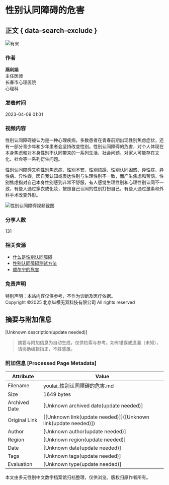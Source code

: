 # 性别认同障碍的危害

## 正文 { data-search-exclude }


![有来](//static.youlai.cn/images/youlai/logo_yl.png)

### 作者
**燕利娟**  
主任医师  
长春市心理医院  
心理科  

### 发表时间
2023-04-09 01:01  

### 视频内容
性别认同障碍被认为是一种心理疾病，多数患者在青春前期出现性别焦虑症状，还有一部分青少年和少年患者会坚持改变性别。性别认同障碍的危害，对个人体现在本身焦虑和对本身性别不认同带来的一系列生活、社会问题，对家人可能存在文化、社会等一系列衍生问题。

性别认同障碍又称性别焦虑症、性别不安、性别烦躁、性别认同困惑、异性症、异性病、异性癖，因自我认知或表达性别与生理性别不一致，而产生焦虑和苦恼。性别焦虑指对自己本身性别感到非常不舒服，有人感觉生理性别和心理性别认同不一致，有些人通过穿衣或化妆，按照自己认同的性别打扮自己，有些人通过激素和外科手术改变外形。

![性别认同障碍视频截图](https://file.youlai.cn/cnkfile1/M02/15/16/63D4FC716938E211D4998C8114AD1516.jpg)

### 分享人数
131

### 相关资源
- [什么是性别认同障碍](//www.youlai.cn/video/article/387535.html)
- [性别认同障碍测试方法](//www.youlai.cn/ask/A438A1MhgES.html)
- [顺尔宁的危害](//www.youlai.cn/ask/782C9CMkaF0.html)

### 免责声明
特别声明：本站内容仅供参考，不作为诊断及医疗依据。  
Copyright ©2025 北京纵横无双科技有限公司 All rights reserved
<!-- tcd_original_link https://youlai.cn/video/article/079371UfJl.html -->


## 摘要与附加信息

<!-- tcd_abstract -->
[Unknown description(update needed)]
<!-- tcd_abstract_end -->

> 摘要与附加信息为自动生成，仅供检索与参考。如有错误或遗漏（未知），请协助编辑指正，不胜感激。

### 附加信息 [Processed Page Metadata]

| Attribute       | Value                                  |
|-----------------|----------------------------------------|
| Filename        | youlai_性别认同障碍的危害.md                             |
| Size            | 1649 bytes                           |
| Archived Date   | [Unknown archived date(update needed)]                             |
| Original Link   | [[Unknown link(update needed)]]([Unknown link(update needed)])                       |
| Author          | [Unknown author(update needed)]                               |
| Region          | [Unknown region(update needed)]                               |
| Date            | [Unknown date(update needed)]                                 |
| Tags            | [Unknown tags(update needed)]                                 |
| Evaluation            | [Unknown type(update needed)]                                 |
<!-- tcd_table_end -->

本文由多元性别中文数字档案馆归档整理，仅供浏览。版权归原作者所有。
